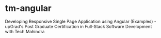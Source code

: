 # tm-angular
Developing Responsive Single Page Application using Angular (Examples) - upGrad's Post Graduate Certification in Full-Stack Software Development with Tech Mahindra
